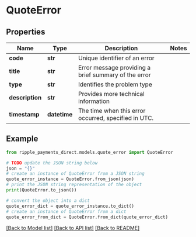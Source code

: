# QuoteError


## Properties

Name | Type | Description | Notes
------------ | ------------- | ------------- | -------------
**code** | **str** | Unique identifier of an error | 
**title** | **str** | Error message providing a brief summary of the error | 
**type** | **str** | Identifies the problem type | 
**description** | **str** | Provides more technical information | 
**timestamp** | **datetime** | The time when this error occurred, specified in UTC. | 

## Example

```python
from ripple_payments_direct.models.quote_error import QuoteError

# TODO update the JSON string below
json = "{}"
# create an instance of QuoteError from a JSON string
quote_error_instance = QuoteError.from_json(json)
# print the JSON string representation of the object
print(QuoteError.to_json())

# convert the object into a dict
quote_error_dict = quote_error_instance.to_dict()
# create an instance of QuoteError from a dict
quote_error_from_dict = QuoteError.from_dict(quote_error_dict)
```
[[Back to Model list]](../README.md#documentation-for-models) [[Back to API list]](../README.md#documentation-for-api-endpoints) [[Back to README]](../README.md)


